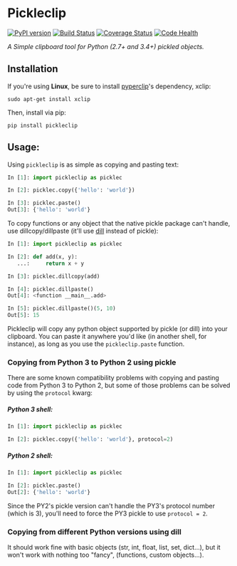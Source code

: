 # Pickleclip

[![PyPI version](https://badge.fury.io/py/pickleclip.svg)](https://badge.fury.io/py/pickleclip)
[![Build Status](https://travis-ci.org/victorfsf/pickleclip.svg?branch=master)](https://travis-ci.org/victorfsf/pickleclip)
[![Coverage Status](https://coveralls.io/repos/github/victorfsf/pickleclip/badge.svg?branch=master)](https://coveralls.io/github/victorfsf/pickleclip?branch=master)
[![Code Health](https://landscape.io/github/victorfsf/pickleclip/master/landscape.svg?style=flat)](https://landscape.io/github/victorfsf/pickleclip/master)

*A Simple clipboard tool for Python (2.7+ and 3.4+) pickled objects.*

## Installation

If you're using **Linux**, be sure to install [pyperclip](https://github.com/asweigart/pyperclip)'s dependency, xclip:
```
sudo apt-get install xclip
```

Then, install via pip:
```
pip install pickleclip
```

## Usage:

Using `pickleclip` is as simple as copying and pasting text:

```python
In [1]: import pickleclip as picklec

In [2]: picklec.copy({'hello': 'world'})

In [3]: picklec.paste()
Out[3]: {'hello': 'world'}
```

To copy functions or any object that the native pickle package can't handle, use dillcopy/dillpaste (it'll use [dill](https://github.com/uqfoundation/dill) instead of pickle):

```python
In [1]: import pickleclip as picklec

In [2]: def add(x, y):
   ...:     return x + y

In [3]: picklec.dillcopy(add)

In [4]: picklec.dillpaste()
Out[4]: <function __main__.add>

In [5]: picklec.dillpaste()(5, 10)
Out[5]: 15
```

Pickleclip will copy any python object supported by pickle (or dill) into your clipboard. You can paste it anywhere you'd like (in another shell, for instance), as long as you use the `pickleclip.paste` function.

### Copying from Python 3 to Python 2 using pickle

There are some known compatibility problems with copying and pasting code from Python 3 to Python 2, but some of those problems can be solved by using the `protocol` kwarg:

##### Python 3 shell:

```python
In [1]: import pickleclip as picklec

In [2]: picklec.copy({'hello': 'world'}, protocol=2)
```

##### Python 2 shell:

```python
In [1]: import pickleclip as picklec

In [2]: picklec.paste()
Out[2]: {'hello': 'world'}
```

Since the PY2's pickle version can't handle the PY3's protocol number (which is 3), you'll need to force the PY3 pickle to use `protocol = 2`.

### Copying from different Python versions using dill

It should work fine with basic objects (str, int, float, list, set, dict...), but it won't work with nothing too "fancy", (functions, custom objects...).
